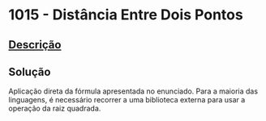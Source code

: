 # 1015 - Distância Entre Dois Pontos

## [Descrição](https://www.beecrowd.com.br/judge/pt/problems/view/1015)

## Solução

Aplicação direta da fórmula apresentada no enunciado. Para a maioria das linguagens, é necessário recorrer a uma biblioteca externa para usar a operação da raiz quadrada.